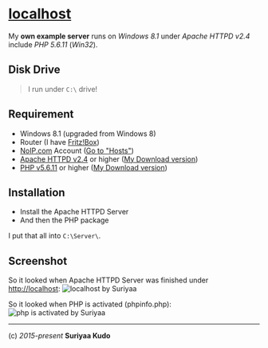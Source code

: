 [localhost](http://localhost)
=========

My **own example server** runs on *Windows 8.1* under *Apache HTTPD v2.4* include *PHP 5.6.11* (*Win32*).

## Disk Drive
  > I run under `C:\` drive!

## Requirement
* Windows 8.1 (upgraded from Windows 8)
* Router (I have [Fritz!Box](https://fritz.box))
* [NoIP.com](https://www.noip.com/) Account ([Go to "Hosts"](https://www.noip.com/members/dns/))
* [Apache HTTPD v2.4](http://www.apachelounge.com/download/) or higher ([My Download version](http://www.apachelounge.com/download/VC14/binaries/httpd-2.4.16-win32-VC14.zip))
* [PHP v5.6.11](http://windows.php.net/download/) or higher ([My Download version](http://windows.php.net/downloads/releases/php-5.6.11-Win32-VC11-x86.zip))


## Installation
* Install the Apache HTTPD Server
* And then the PHP package

I put that all into `C:\Server\`.

## Screenshot
So it looked when Apache HTTPD Server was finished under [http://localhost](http://localhost):
![localhost by Suriyaa]()

So it looked when PHP is activated (phpinfo.php):
![php is activated by Suriyaa]()


----
(c) *2015-present* **Suriyaa Kudo**
